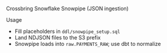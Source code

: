 Crossbring Snowflake Snowpipe (JSON ingestion)

Usage
- Fill placeholders in `ddl/snowpipe_setup.sql`
- Land NDJSON files to the S3 prefix
- Snowpipe loads into `raw.PAYMENTS_RAW`; use dbt to normalize

